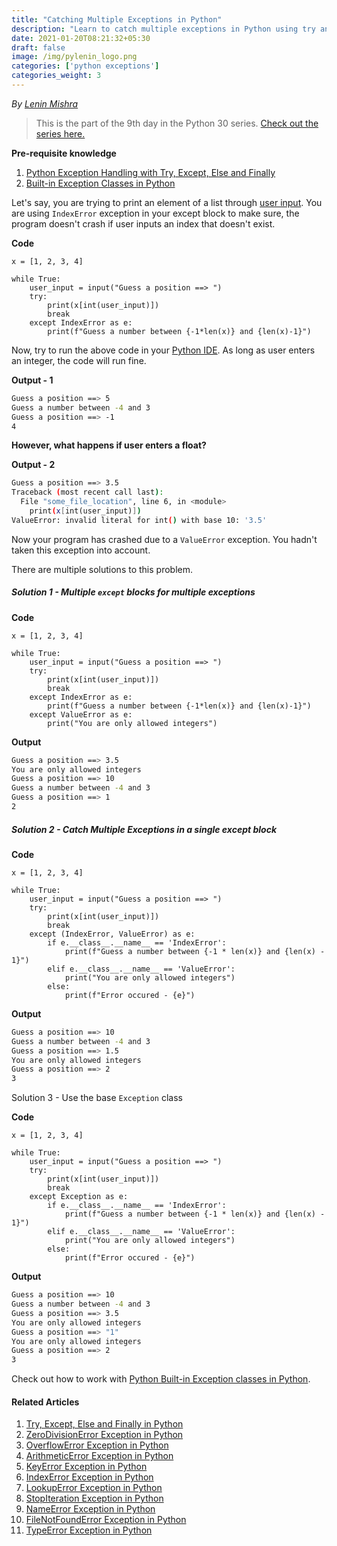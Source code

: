 ```yaml
---
title: "Catching Multiple Exceptions in Python"
description: "Learn to catch multiple exceptions in Python using try and except."
date: 2021-01-20T08:21:32+05:30
draft: false
image: /img/pylenin_logo.png
categories: ['python exceptions']
categories_weight: 3
---
```

<div class="sharethis-inline-follow-buttons"></div>

*By [Lenin Mishra](https://www.pylenin.com/authors/#lenin-mishra)*

> This is the part of the 9th day in the Python 30 series. [Check out the series here.](https://www.youtube.com/playlist?list=PLqEbL1vopgvuI-3wzwHqftEkH3AILozS5)

**Pre-requisite knowledge**
1. [Python Exception Handling with Try, Except, Else and Finally](https://www.pylenin.com/blogs/python-try-except-else-finally/)
2. [Built-in Exception Classes in Python](https://www.pylenin.com/tags/built-in-exception-class/)

Let's say, you are trying to print an element of a list through [user input](https://www.pylenin.com/blogs/how-input-works-python/). 
You are using `IndexError` exception in your except block to make sure, the program doesn't crash if user inputs an index that doesn't exist.

**Code**

```python3
x = [1, 2, 3, 4]

while True:
    user_input = input("Guess a position ==> ")
    try:
        print(x[int(user_input)])
        break
    except IndexError as e:
        print(f"Guess a number between {-1*len(x)} and {len(x)-1}")
```

Now, try to run the above code in your [Python IDE](https://www.pylenin.com/tags/python-ide/).
As long as user enters an integer, the code will run fine.

**Output - 1**

```bash
Guess a position ==> 5
Guess a number between -4 and 3
Guess a position ==> -1
4
```

**However, what happens if user enters a float?**

**Output - 2**

```bash
Guess a position ==> 3.5
Traceback (most recent call last):
  File "some_file_location", line 6, in <module>
    print(x[int(user_input)])
ValueError: invalid literal for int() with base 10: '3.5'
```

Now your program has crashed due to a `ValueError` exception. You hadn't taken this exception into account.

There are multiple solutions to this problem.

##### Solution 1 - Multiple `except` blocks for multiple exceptions

**Code**

```python3
x = [1, 2, 3, 4]

while True:
    user_input = input("Guess a position ==> ")
    try:
        print(x[int(user_input)])
        break
    except IndexError as e:
        print(f"Guess a number between {-1*len(x)} and {len(x)-1}")
    except ValueError as e:
        print("You are only allowed integers")
```

**Output**

```bash
Guess a position ==> 3.5
You are only allowed integers
Guess a position ==> 10
Guess a number between -4 and 3
Guess a position ==> 1
2
```

##### Solution 2 - Catch Multiple Exceptions in a single except block

**Code**

```python3
x = [1, 2, 3, 4]

while True:
    user_input = input("Guess a position ==> ")
    try:
        print(x[int(user_input)])
        break
    except (IndexError, ValueError) as e:
        if e.__class__.__name__ == 'IndexError':
            print(f"Guess a number between {-1 * len(x)} and {len(x) - 1}")
        elif e.__class__.__name__ == 'ValueError':
            print("You are only allowed integers")
        else:
            print(f"Error occured - {e}")
```

**Output**

```bash
Guess a position ==> 10
Guess a number between -4 and 3
Guess a position ==> 1.5
You are only allowed integers
Guess a position ==> 2
3
```

Solution 3 - Use the base `Exception` class

**Code**

```python3
x = [1, 2, 3, 4]

while True:
    user_input = input("Guess a position ==> ")
    try:
        print(x[int(user_input)])
        break
    except Exception as e:
        if e.__class__.__name__ == 'IndexError':
            print(f"Guess a number between {-1 * len(x)} and {len(x) - 1}")
        elif e.__class__.__name__ == 'ValueError':
            print("You are only allowed integers")
        else:
            print(f"Error occured - {e}")
```

**Output**

```bash
Guess a position ==> 10
Guess a number between -4 and 3
Guess a position ==> 3.5
You are only allowed integers
Guess a position ==> "1"
You are only allowed integers
Guess a position ==> 2
3
```

Check out how to work with [Python Built-in Exception classes in Python](https://www.pylenin.com/tags/built-in-exception-class/).

#### Related Articles

1. [Try, Except, Else and Finally in Python](https://www.pylenin.com/blogs/python-try-except-else-finally/)
2. [ZeroDivisionError Exception in Python](https://www.pylenin.com/blogs/zero-division-error-python/)
3. [OverflowError Exception in Python](https://www.pylenin.com/blogs/overflow-error-python/)
4. [ArithmeticError Exception in Python](https://www.pylenin.com/blogs/arithmetic-error-python/)
5. [KeyError Exception in Python](https://www.pylenin.com/blogs/key-error-python/)
6. [IndexError Exception in Python](https://www.pylenin.com/blogs/index-error-python/)
7. [LookupError Exception in Python](https://www.pylenin.com/blogs/lookup-error-python/)
8. [StopIteration Exception in Python](https://www.pylenin.com/blogs/stop-iteration-error-python/)
9. [NameError Exception in Python](https://www.pylenin.com/blogs/name-error-python/)
10. [FileNotFoundError Exception in Python](https://www.pylenin.com/blogs/file-not-found-error-python/)
11. [TypeError Exception in Python](https://www.pylenin.com/blogs/type-error-python/)